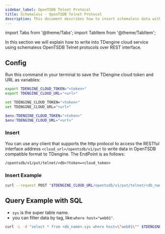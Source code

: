 ```yaml
---
sidebar_label: OpenTSDB Telnet Protocol
title: Schemaless - OpenTSDB Telnet Protocol
description: This document describes how to insert schemaless data with the OpenTSDB telnet protocol.
---
```


<!-- exclude -->
import Tabs from '@theme/Tabs';
import TabItem from '@theme/TabItem';

<!-- exclude-end -->

In this section we will explain how to write into TDengine cloud service using schemaless OpenTSDB Telnet protocols over REST interface.

## Config

Run this command in your terminal to save the TDengine cloud token and URL as variables:

<Tabs defaultValue="bash">
<TabItem value="bash" label="Bash">

```bash
export TDENGINE_CLOUD_TOKEN="<token>"
export TDENGINE_CLOUD_URL="<url>"
```

</TabItem>
<TabItem value="cmd" label="CMD">

```bash
set TDENGINE_CLOUD_TOKEN="<token>"
set TDENGINE_CLOUD_URL="<url>"
```

</TabItem>
<TabItem value="powershell" label="Powershell">

```powershell
$env:TDENGINE_CLOUD_TOKEN="<token>"
$env:TDENGINE_CLOUD_URL="<url>"
```

</TabItem>
</Tabs>

### Insert

You can use any client that supports the http protocol to access the RESTful interface address `<cloud_url>/opentsdb/v1/put` to write data in OpenTSDB compatible format to TDengine. The EndPoint is as follows:

```text
/opentsdb/v1/put/telnet/<db>?token=<cloud_token>
```

### Insert Example

```bash
curl --request POST "$TDENGINE_CLOUD_URL/opentsdb/v1/put/telnet/<db_name>?token=$TDENGINE_CLOUD_TOKEN" --data-binary "sys  1479496100 1.3E0 host=web01 interface=eth0"
```

## Query Example with SQL

- `sys` is the super table name.
- you can filter data by tag, like:`where host="web01"`.

```bash
curl -L -d "select * from <db_name>.sys where host=\"web01\"" $TDENGINE_CLOUD_URL/rest/sql/test?token=$TDENGINE_CLOUD_TOKEN
```
